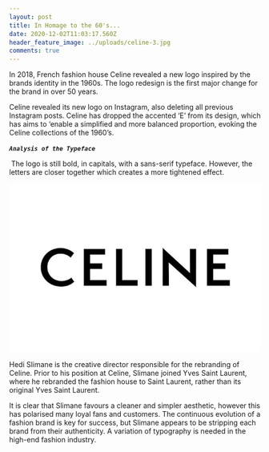 ```yaml
---
layout: post
title: In Homage to the 60's...
date: 2020-12-02T11:03:17.560Z
header_feature_image: ../uploads/celine-3.jpg
comments: true
---
```

In 2018, French fashion house Celine revealed a new logo inspired by the brands identity in the 1960s. The logo redesign is the first major change for the brand in over 50 years. 

Celine revealed its new logo on Instagram, also deleting all previous Instagram posts. Celine has dropped the accented ‘E’ from its design, which has aims to ‘enable a simplified and more balanced proportion, evoking the Celine collections of the 1960’s. 

***`Analysis of the Typeface`***

 The logo is still bold, in capitals, with a sans-serif typeface. However, the letters are closer together which creates a more tightened effect. 

![](../uploads/celine.jpg)

Hedi Slimane is the creative director responsible for the rebranding of Celine. Prior to his position at Celine, Slimane joined Yves Saint Laurent, where he rebranded the fashion house to Saint Laurent, rather than its original Yves Saint Laurent. 

It is clear that Slimane favours a cleaner and simpler aesthetic, however this has polarised many loyal fans and customers. The continuous evolution of a fashion brand is key for success, but Slimane appears to be stripping each brand from their authenticity. A variation of typography is needed in the high-end fashion industry.